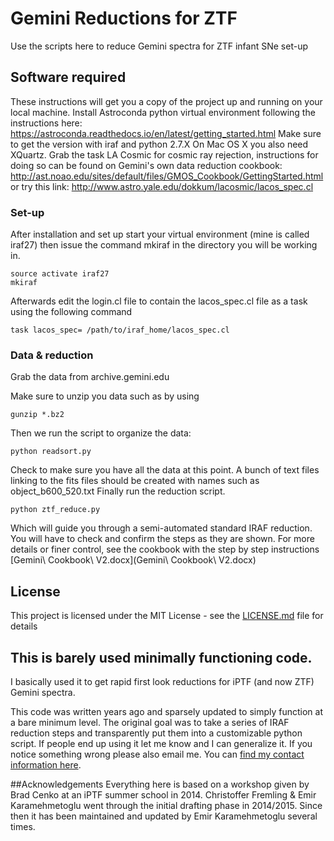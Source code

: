# Gemini Reductions for ZTF

Use the scripts here to reduce Gemini spectra for ZTF infant SNe set-up

## Software required

These instructions will get you a copy of the project up and running on your local machine. Install Astroconda python virtual environment following the instructions here:
https://astroconda.readthedocs.io/en/latest/getting_started.html
Make sure to get the version with iraf and python 2.7.X
On Mac OS X you also need XQuartz.
Grab the task LA Cosmic for cosmic ray rejection, instructions for doing so can be found on Gemini's own data reduction cookbook:
http://ast.noao.edu/sites/default/files/GMOS_Cookbook/GettingStarted.html
or try this link:
http://www.astro.yale.edu/dokkum/lacosmic/lacos_spec.cl

### Set-up

After installation and set up start your virtual environment (mine is called iraf27) then issue the command mkiraf in the directory you will be working in.

```
source activate iraf27
mkiraf
```

Afterwards edit the login.cl file to contain the lacos_spec.cl file as a task using the following command

```
task lacos_spec= /path/to/iraf_home/lacos_spec.cl
```

### Data & reduction

Grab the data from archive.gemini.edu

Make sure to unzip you data such as by using

```
gunzip *.bz2
```

Then we run the script to organize the data:

```
python readsort.py
```
Check to make sure you have all the data at this point. A bunch of text files linking to the fits files should be created with names such as object_b600_520.txt
Finally run the reduction script.

```
python ztf_reduce.py
```

Which will guide you through a semi-automated standard IRAF reduction. You will have to check and confirm the steps as they are shown. For more details or finer control, see the cookbook with the step by step instructions [Gemini\ Cookbook\ V2.docx](Gemini\ Cookbook\ V2.docx)


## License

This project is licensed under the MIT License - see the [LICENSE.md](LICENSE.md) file for details

## This is barely used minimally functioning code.
I basically used it to get rapid first look reductions for iPTF (and now ZTF) Gemini spectra.

This code was written years ago and sparsely updated to simply function at a bare minimum level. The original goal was to take a series of IRAF reduction steps and transparently put them into a customizable python script. If people end up using it let me know and I can generalize it. If you notice something wrong please also email me. You can [find my contact information here](http://www.su.se/english/profiles/emka6994).

##Acknowledgements
Everything here is based on a workshop given by Brad Cenko at an iPTF summer school in 2014. Christoffer Fremling & Emir Karamehmetoglu went through the initial drafting phase in 2014/2015. Since then it has been maintained and updated by Emir Karamehmetoglu several times.
